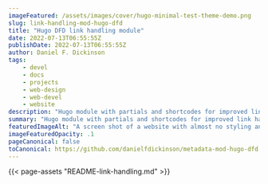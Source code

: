 ```yaml
---
imageFeatured: /assets/images/cover/hugo-minimal-test-theme-demo.png
slug: link-handling-mod-hugo-dfd
title: "Hugo DFD link handling module"
date: 2022-07-13T06:55:55Z
publishDate: 2022-07-13T06:55:55Z
author: Daniel F. Dickinson
tags:
    - devel
    - docs
    - projects
    - web-design
    - web-devel
    - website
description: "Hugo module with partials and shortcodes for improved link handling, including GitHub compatibility "
summary: "Hugo module with partials and shortcodes for improved link handling, including GitHub compatibility "
featuredImageAlt: "A screen shot of a website with almost no styling and a basic table with solid borders on the bottom of the screen"
imageFeaturedOpacity: .1
pageCanonical: false
toCanonical: https://github.com/danielfdickinson/metadata-mod-hugo-dfd
---
```


{{< page-assets "README-link-handling.md" >}}
